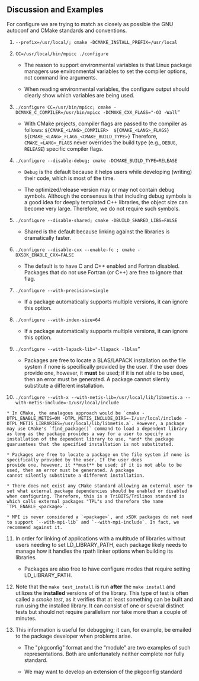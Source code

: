 ## Discussion and Examples

For configure we are trying to match as closely as possible the GNU autoconf and CMake standards and conventions. 

1. `--prefix=/usr/local/; cmake -DCMAKE_INSTALL_PREFIX=/usr/local`

2. `CC=/usr/local/bin/mpicc ./configure`

    * The reason to support environmental variables is that Linux package managers use environmental variables to set the compiler options, not command line arguments. 

    * When reading environmental variables, the configure output should clearly show which variables are being used.

3. `./configure CC=/usr/bin/mpicc; cmake -DCMAKE_C_COMPILER=/usr/bin/mpicc -DCMAKE_CXX_FLAGS="-O3 -Wall”`

    * With CMake projects, compiler flags are passed to the compiler as follows:
    `${CMAKE_<LANG>_COMPILER>  ${CMAKE_<LANG>_FLAGS} ${CMAKE_<LANG>_FLAGS_<CMAKE_BUILD_TYPE>}`
     Therefore, `CMAKE_<LANG>_FLAGS` never overrides the build type (e.g., `DEBUG`, `RELEASE`) specific compiler flags.  

4. `./configure --disable-debug; cmake -DCMAKE_BUILD_TYPE=RELEASE `

    * `Debug` is the default because it helps users while developing (writing) their code, which is most of the time.

    * The optimized/release version may or may not contain debug symbols. Although the consensus is that including debug 
    symbols is a good idea for deeply templated C++ libraries, the object size can become very large. Therefore, we do not 
    require such symbols.

5. `./configure --disable-shared; cmake -DBUILD_SHARED_LIBS=FALSE `

    * Shared is the default because linking against the libraries is dramatically faster.

6. `./configure --disable-cxx --enable-fc ; cmake -DXSDK_ENABLE_CXX=FALSE `

    * The default is to have C and C++ enabled and Fortran disabled. Packages that do not use Fortran (or C++) are free to 
    ignore that flag.

7. `./configure --with-precision=single`

    * If a package automatically supports multiple versions, it can ignore this option.

8. `./configure --with-index-size=64`

    * If a package automatically supports multiple versions, it can ignore this option.

9. `./configure --with-lapack-lib="-llapack -lblas”`

    * Packages are free to locate a BLAS/LAPACK installation on the file system if none is specifically provided by the user. 
    If the user does provide one, however, it **must** be used; if it is not able to be used, then an error must be 
    generated. A package cannot silently substitute a different installation.

10.  `./configure --with-x --with-metis-lib=/usr/local/lib/libmetis.a --with-metis-include=-I/usr/local/include`

    * In CMake, the analagous approach would be `cmake -DTPL_ENABLE_METIS=ON -DTPL_METIS_INCLUDE_DIRS=-I/usr/local/include -DTPL_METIS_LIBRARIES=/usr/local/lib/libmetis.a`. However, a package may use CMake's `find_package()` command to load a dependent library as long as the package provides a way for a user to specify an installation of the dependent library to use, *and* the package guaruantees that the specified installation is not substituted.
    
    * Packages are free to locate a package on the file system if none is specifically provided by the user. If the user does 
    provide one, however, it **must** be used; if it is not able to be used, then an error must be generated. A package 
    cannot silently substitute a different installation.
    
    * There does not exist any CMake standard allowing an external user to set what external package dependencies should be enabled or disabled when configuring. Therefore, this is a TriBITS/Trilinos standard is which calls external packages "TPL"s and therefore the name `TPL_ENABLE_<package>`.

    * MPI is never considered a `<package>`, and xSDK packages do not need to support `--with-mpi-lib` and `--with-mpi-include`. In fact, we recommend against it. 
    
11. In order for linking of applications with a multitude of libraries without users needing to set LD_LIBRARY_PATH, 
each package likely needs to manage how it handles the rpath linker options when building its libraries.

    * Packages are also free to have configure modes that require setting LD_LIBRARY_PATH.

12. Note that the `make test_install` is run **after** the `make install` and utilizes the **installed** versions of of the 
library.  This type of test is often called a *smoke test*, as it verifies that at least something can be built and run using
the installed library. It can consist of one or several distinct tests but should not require parallelism nor take more than 
a couple of minutes.

13. This information is useful for debugging; it can, for example, be emailed to the package developer when problems arise.

    * The "pkgconfig" format and the “module” are two examples of such representations. Both are unfortunately neither 
    complete nor fully standard.  

    * We may want to develop an extension of the pkgconfig standard
